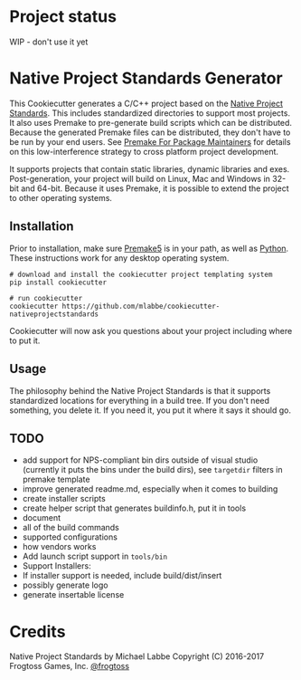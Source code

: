 # Project status #

WIP - don't use it yet

# Native Project Standards Generator #

This Cookiecutter generates a C/C++ project based on the [Native Project Standards](http://www.frogtoss.com/labs/pages/native-project-standards.html).  This includes standardized directories to support most projects.  It also uses Premake to pre-generate build scripts which can be distributed.  Because the generated Premake files can be distributed, they don't have to be run by your end users.  See [Premake For Package Maintainers](http://www.frogtoss.com/labs/premake-for-package-maintainers.html) for details on this low-interference strategy to cross platform project development.

It supports projects that contain static libraries, dynamic libraries and exes.  Post-generation, your project will build on Linux, Mac and Windows in 32-bit and 64-bit.  Because it uses Premake, it is possible to extend the project to other operating systems.

## Installation ##

Prior to installation, make sure [Premake5](https://premake.github.io/download.html) is in your path, as well as [Python](https://www.python.org).  These instructions work for any desktop operating system.

    # download and install the cookiecutter project templating system
    pip install cookiecutter

    # run cookiecutter
    cookiecutter https://github.com/mlabbe/cookiecutter-nativeprojectstandards

Cookiecutter will now ask you questions about your project including where to put it.

## Usage ##

The philosophy behind the Native Project Standards is that it supports standardized locations for everything in a build tree.  If you don't need something, you delete it.  If you need it, you put it where it says it should go.

## TODO ##

- add support for NPS-compliant bin dirs outside of visual studio (currently it puts the bins under the build dirs), see `targetdir` filters in premake template
- improve generated readme.md, especially when it comes to building
- create installer scripts
- create helper script that generates buildinfo.h, put it in tools
- document
 - all of the build commands
 - supported configurations
 - how vendors works
- Add launch script support in `tools/bin`
- Support Installers:
 - If installer support is needed, include build/dist/insert
 - possibly generate logo
 - generate insertable license

# Credits #

Native Project Standards by Michael Labbe
Copyright (C) 2016-2017 Frogtoss Games, Inc.
[@frogtoss](https://www.twitter.com/frogtoss)
